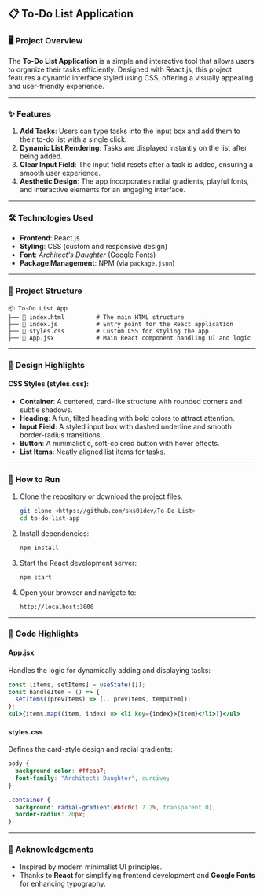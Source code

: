 
## 📋 **To-Do List Application**

### 🖥️ **Project Overview**
The **To-Do List Application** is a simple and interactive tool that allows users to organize their tasks efficiently. Designed with React.js, this project features a dynamic interface styled using CSS, offering a visually appealing and user-friendly experience.

---

### ✨ **Features**
1. **Add Tasks**: Users can type tasks into the input box and add them to their to-do list with a single click.
2. **Dynamic List Rendering**: Tasks are displayed instantly on the list after being added.
3. **Clear Input Field**: The input field resets after a task is added, ensuring a smooth user experience.
4. **Aesthetic Design**: The app incorporates radial gradients, playful fonts, and interactive elements for an engaging interface.

---

### 🛠️ **Technologies Used**
- **Frontend**: React.js
- **Styling**: CSS (custom and responsive design)
- **Font**: *Architect's Daughter* (Google Fonts)
- **Package Management**: NPM (via `package.json`)

---

### 📂 **Project Structure**
```
📦 To-Do List App
├── 📄 index.html         # The main HTML structure
├── 📄 index.js           # Entry point for the React application
├── 📄 styles.css         # Custom CSS for styling the app
├── 📄 App.jsx            # Main React component handling UI and logic
```

---

### 🎨 **Design Highlights**
#### **CSS Styles (styles.css):**
- **Container**: A centered, card-like structure with rounded corners and subtle shadows.
- **Heading**: A fun, tilted heading with bold colors to attract attention.
- **Input Field**: A styled input box with dashed underline and smooth border-radius transitions.
- **Button**: A minimalistic, soft-colored button with hover effects.
- **List Items**: Neatly aligned list items for tasks.

---

### 🚀 **How to Run**
1. Clone the repository or download the project files.
   ```bash
   git clone <https://github.com/sks01dev/To-Do-List>
   cd to-do-list-app
   ```
2. Install dependencies:
   ```bash
   npm install
   ```
3. Start the React development server:
   ```bash
   npm start
   ```
4. Open your browser and navigate to:
   ```
   http://localhost:3000
   ```

---


### 📜 **Code Highlights**
#### **App.jsx**
Handles the logic for dynamically adding and displaying tasks:
```jsx
const [items, setItems] = useState([]); 
const handleItem = () => {
  setItems((prevItems) => [...prevItems, tempItem]); 
};
<ul>{items.map((item, index) => <li key={index}>{item}</li>)}</ul>
```

#### **styles.css**
Defines the card-style design and radial gradients:
```css
body {
  background-color: #ffeaa7;
  font-family: "Architects Daughter", cursive;
}

.container {
  background: radial-gradient(#bfc0c1 7.2%, transparent 0);
  border-radius: 20px;
}
```

---

### 🙌 **Acknowledgements**
- Inspired by modern minimalist UI principles.
- Thanks to **React** for simplifying frontend development and **Google Fonts** for enhancing typography.

